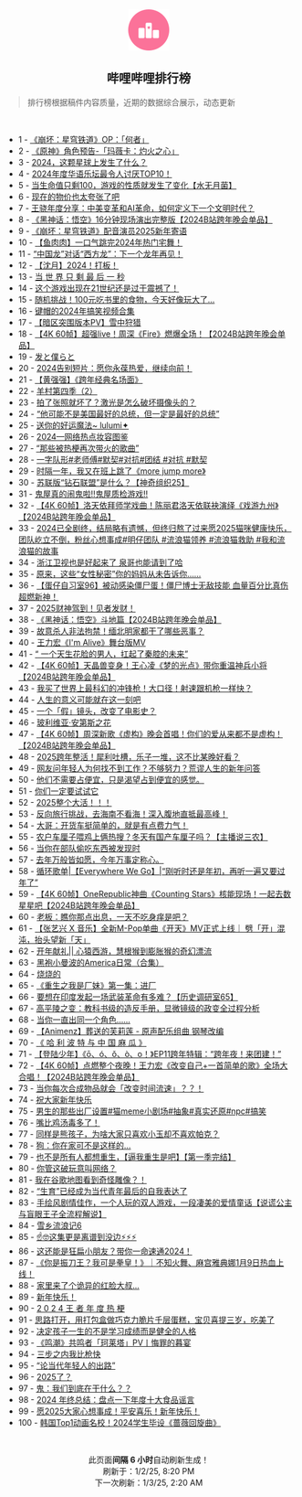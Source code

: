 <div align="center">
    <img src="./assets/icon_rank.png" alt="logo" />
    <h2>哔哩哔哩排行榜</h>
</div>

> 排行榜根据稿件内容质量，近期的数据综合展示，动态更新

<br />

<ul><li><span>1 - <a href=https://www.bilibili.com/BV1Nm67YKEZv target=_blank>《崩坏：星穹铁道》OP：「何者」</a></span></li><li><span>2 - <a href=https://www.bilibili.com/BV1PH6GYUEZC target=_blank>《原神》角色预告-「玛薇卡：灼火之心」</a></span></li><li><span>3 - <a href=https://www.bilibili.com/BV1zw68YsEP9 target=_blank>2024，这颗星球上发生了什么？</a></span></li><li><span>4 - <a href=https://www.bilibili.com/BV16bChYiEv3 target=_blank>2024年度华语乐坛最令人讨厌TOP10！</a></span></li><li><span>5 - <a href=https://www.bilibili.com/BV18A6HYQErc target=_blank>当生命值只剩100，游戏的性质就发生了变化【水无月菌】</a></span></li><li><span>6 - <a href=https://www.bilibili.com/BV1M16JYLEUp target=_blank>现在的物价也太夸张了吧</a></span></li><li><span>7 - <a href=https://www.bilibili.com/BV1JJ67YsEz2 target=_blank>王骁年度分享：中美变革和AI革命，如何定义下一个文明时代？</a></span></li><li><span>8 - <a href=https://www.bilibili.com/BV1LU6DYyEuK target=_blank>《黑神话：悟空》16分钟现场演出完整版【2024B站跨年晚会单品】</a></span></li><li><span>9 - <a href=https://www.bilibili.com/BV1eQ6EYHEvd target=_blank>《崩坏：星穹铁道》配音演员2025新年寄语</a></span></li><li><span>10 - <a href=https://www.bilibili.com/BV1Hh6tYoED9 target=_blank>【鱼肉肉】一口气跳完2024年热门宅舞！</a></span></li><li><span>11 - <a href=https://www.bilibili.com/BV1w967YwE1D target=_blank>“中国龙”对话“西方龙”：下一个龙年再见！</a></span></li><li><span>12 - <a href=https://www.bilibili.com/BV1pn6HYgEcp target=_blank>【沈月】2024！打板！</a></span></li><li><span>13 - <a href=https://www.bilibili.com/BV1n567YZEkU target=_blank>当&nbsp;世&nbsp;界&nbsp;只&nbsp;剩&nbsp;最&nbsp;后&nbsp;一&nbsp;秒</a></span></li><li><span>14 - <a href=https://www.bilibili.com/BV1UM6dYjEob target=_blank>这个游戏出现在21世纪还是过于震撼了！</a></span></li><li><span>15 - <a href=https://www.bilibili.com/BV1bQ6gYJEFg target=_blank>随机挑战！100元吃书里的食物，今天好像玩大了…</a></span></li><li><span>16 - <a href=https://www.bilibili.com/BV1NQ6QYhEpG target=_blank>键帽的2024年搞笑视频合集</a></span></li><li><span>17 - <a href=https://www.bilibili.com/BV1RG6nYdEzg target=_blank>【暗区突围版本PV】雪中狩猎</a></span></li><li><span>18 - <a href=https://www.bilibili.com/BV1vk6GYPE8y target=_blank>【4K&nbsp;60帧】超强live！周深《Fire》燃爆全场！【2024B站跨年晚会单品】</a></span></li><li><span>19 - <a href=https://www.bilibili.com/BV1fJCVYUEDh target=_blank>发と僕らと</a></span></li><li><span>20 - <a href=https://www.bilibili.com/BV1q26EYREKq target=_blank>2024告别短片：愿你永葆热爱，继续向前！</a></span></li><li><span>21 - <a href=https://www.bilibili.com/BV1SL65Y8ELU target=_blank>【黄强强】《跨年经典名场面》</a></span></li><li><span>22 - <a href=https://www.bilibili.com/BV11k6sYQEtS target=_blank>羊村第四季（2）</a></span></li><li><span>23 - <a href=https://www.bilibili.com/BV1DM6GY4Edo target=_blank>拍了张照就坏了？激光是怎么破坏摄像头的？</a></span></li><li><span>24 - <a href=https://www.bilibili.com/BV1pc63YVEjG target=_blank>“他可能不是美国最好的总统，但一定是最好的总统”</a></span></li><li><span>25 - <a href=https://www.bilibili.com/BV1TB6VYdEb4 target=_blank>送你的好运魔法~&nbsp;lulumi✦</a></span></li><li><span>26 - <a href=https://www.bilibili.com/BV1Gs63YoEA6 target=_blank>2024—网络热点妆容图鉴</a></span></li><li><span>27 - <a href=https://www.bilibili.com/BV11G6hYqEA7 target=_blank>“那些被热梗再次带火的歌曲”</a></span></li><li><span>28 - <a href=https://www.bilibili.com/BV1b96GYdE2o target=_blank>一字队形#老师傅#默契#对抗#团结&nbsp;#对抗&nbsp;#默契</a></span></li><li><span>29 - <a href=https://www.bilibili.com/BV1aE6aYHER6 target=_blank>时隔一年，我又在班上跳了《more&nbsp;jump&nbsp;more》</a></span></li><li><span>30 - <a href=https://www.bilibili.com/BV14UC4YTExB target=_blank>苏联版“钻石联盟”是什么？【神奇组织25】</a></span></li><li><span>31 - <a href=https://www.bilibili.com/BV1Gh6LYuEqM target=_blank>鬼屋真的闹鬼啦!!鬼屋质检游戏!!</a></span></li><li><span>32 - <a href=https://www.bilibili.com/BV1kP63Y3Eys target=_blank>【4K&nbsp;60帧】洛天依拜师学戏曲！陈丽君洛天依联袂演绎《戏游九州》【2024B站跨年晚会单品】</a></span></li><li><span>33 - <a href=https://www.bilibili.com/BV1qk6DYmEbs target=_blank>2024已全剧终，结局略有遗憾，但终归熬了过来愿2025猫咪健康快乐，团队屹立不倒，粉丝心想事成#明仔团队&nbsp;#流浪猫领养&nbsp;#流浪猫救助&nbsp;#我和流浪猫的故事</a></span></li><li><span>34 - <a href=https://www.bilibili.com/BV1PA6oYzEcW target=_blank>浙江卫视也是好起来了&nbsp;泉哥也能请到了哈</a></span></li><li><span>35 - <a href=https://www.bilibili.com/BV1DK6GYZE2q target=_blank>原来，这些“女性秘密”你的妈妈从未告诉你……</a></span></li><li><span>36 - <a href=https://www.bilibili.com/BV1UL65Y8E4m target=_blank>【蛋仔自习室96】被动感染僵尸蛋！僵尸博士无敌技能&nbsp;血量百分比真伤超燃新神！</a></span></li><li><span>37 - <a href=https://www.bilibili.com/BV1Gy6HY9E5K target=_blank>2025财神驾到！见者发财！</a></span></li><li><span>38 - <a href=https://www.bilibili.com/BV17H6LYLEbj target=_blank>《黑神话：悟空》斗地篇【2024B站跨年晚会单品】</a></span></li><li><span>39 - <a href=https://www.bilibili.com/BV1df63YYEj2 target=_blank>故意杀人非法拘禁！缅北明家都干了哪些恶事？</a></span></li><li><span>40 - <a href=https://www.bilibili.com/BV1ad6EYUEvU target=_blank>王力宏《I&#39;m&nbsp;Alive》舞台版MV</a></span></li><li><span>41 - <a href=https://www.bilibili.com/BV1JG6VYCE7h target=_blank>“&nbsp;一个天生花脸的男人，扛起了秦腔的未来”</a></span></li><li><span>42 - <a href=https://www.bilibili.com/BV1n36VY5EhA target=_blank>【4K&nbsp;60帧】天晶兽变身！王心凌《梦的光点》带你重温神兵小将【2024B站跨年晚会单品】</a></span></li><li><span>43 - <a href=https://www.bilibili.com/BV1Ac6nYNEut target=_blank>我买了世界上最科幻的冲锋枪！大口径！射速跟机枪一样快？</a></span></li><li><span>44 - <a href=https://www.bilibili.com/BV1ZL6eYwEiF target=_blank>人生的意义可能就在这一刻吧</a></span></li><li><span>45 - <a href=https://www.bilibili.com/BV1SW6EY6ELb target=_blank>一个「假」镜头，改变了电影史？</a></span></li><li><span>46 - <a href=https://www.bilibili.com/BV12x6EYuEeB target=_blank>玻利维亚·安第斯之花</a></span></li><li><span>47 - <a href=https://www.bilibili.com/BV16h6GYrEtv target=_blank>【4K&nbsp;60帧】周深新歌《虚构》晚会首唱！你们的爱从来都不是虚构！【2024B站跨年晚会单品】</a></span></li><li><span>48 - <a href=https://www.bilibili.com/BV1gY6VYcEn3 target=_blank>2025跨年整活！犀利吐槽，乐子一堆，这不比某晚好看？</a></span></li><li><span>49 - <a href=https://www.bilibili.com/BV1K96HYmEc4 target=_blank>网友问年轻人为何找不到工作？不够努力？荒谬人生的新年问答</a></span></li><li><span>50 - <a href=https://www.bilibili.com/BV18N6hYGEei target=_blank>他们不需要占便宜，只是渴望占到便宜的感觉。</a></span></li><li><span>51 - <a href=https://www.bilibili.com/BV1w66nYBEzb target=_blank>你们一定要试试它</a></span></li><li><span>52 - <a href=https://www.bilibili.com/BV13w6gY9EPY target=_blank>2025整个大活！！！</a></span></li><li><span>53 - <a href=https://www.bilibili.com/BV1176GYnEco target=_blank>反向旅行挑战，去海南不看海！深入腹地直抵最高峰！</a></span></li><li><span>54 - <a href=https://www.bilibili.com/BV1Mq6VY4E6Y target=_blank>大哥：开货车挺简单的，就是有点费力气！</a></span></li><li><span>55 - <a href=https://www.bilibili.com/BV1WN6VYEE7Y target=_blank>农户车厘子喂鸡上俩热搜？冬天有国产车厘子吗？【主播说三农】</a></span></li><li><span>56 - <a href=https://www.bilibili.com/BV1kN6VYEE7Q target=_blank>当你在部队偷吃东西被发现时</a></span></li><li><span>57 - <a href=https://www.bilibili.com/BV16B6EYcEdk target=_blank>去年万般皆如愿，今年万事定称心。</a></span></li><li><span>58 - <a href=https://www.bilibili.com/BV1TB6VYdEQW target=_blank>循环歌单|【Everywhere&nbsp;We&nbsp;Go】|“刚听时还是年初，再听一遍又要过年了”</a></span></li><li><span>59 - <a href=https://www.bilibili.com/BV1EL6VYrEj5 target=_blank>【4K&nbsp;60帧】OneRepublic神曲《Counting&nbsp;Stars》核能现场！一起去数星星吧【2024B站跨年晚会单品】</a></span></li><li><span>60 - <a href=https://www.bilibili.com/BV1eR6EYJEa3 target=_blank>老板：瞧你那点出息，一天不吃身痒是吧？</a></span></li><li><span>61 - <a href=https://www.bilibili.com/BV1um6HYQEnr target=_blank>【张艺兴 X 音乐】全新M-Pop单曲《开天》MV正式上线｜ 劈「开」混沌，抬头望新「天」</a></span></li><li><span>62 - <a href=https://www.bilibili.com/BV1xV6JYTEnP target=_blank>开年献礼||&nbsp;心猿西游，慧根猴到膨胀猴的奇幻漂流</a></span></li><li><span>63 - <a href=https://www.bilibili.com/BV1KB6VYdEP5 target=_blank>黑袍小曼波的America日常（合集）</a></span></li><li><span>64 - <a href=https://www.bilibili.com/BV1JT63YuEMV target=_blank>烧烧的</a></span></li><li><span>65 - <a href=https://www.bilibili.com/BV1vj63YAEhn target=_blank>《重生之我是厂妹》第一集：进厂</a></span></li><li><span>66 - <a href=https://www.bilibili.com/BV1Gj6EYjETS target=_blank>要想在印度发起一场武装革命有多难？【历史调研室65】</a></span></li><li><span>67 - <a href=https://www.bilibili.com/BV1B56VYGE41 target=_blank>高平陵之变：教科书级的造反手册，显微镜级的政变全过程分析</a></span></li><li><span>68 - <a href=https://www.bilibili.com/BV1jv6dYZEZz target=_blank>当你一直出同一个角色……</a></span></li><li><span>69 - <a href=https://www.bilibili.com/BV1jL6VYrEy8 target=_blank>【Animenz】葬送的芙莉莲&nbsp;-&nbsp;原声配乐组曲&nbsp;钢琴改编</a></span></li><li><span>70 - <a href=https://www.bilibili.com/BV1ht63YREAq target=_blank>《&nbsp;哈&nbsp;利&nbsp;波&nbsp;特&nbsp;与&nbsp;中&nbsp;国&nbsp;麻&nbsp;瓜&nbsp;》</a></span></li><li><span>71 - <a href=https://www.bilibili.com/BV1rv6DYpEkq target=_blank>【登陆少年】《ō、ó、ǒ、ò、o！》EP11跨年特辑：“跨年夜！来团建！”</a></span></li><li><span>72 - <a href=https://www.bilibili.com/BV1RC6GYYELA target=_blank>【4K&nbsp;60帧】点燃整个夜晚！王力宏《改变自己+一首简单的歌》全场大合唱！【2024B站跨年晚会单品】</a></span></li><li><span>73 - <a href=https://www.bilibili.com/BV1yb6DY4E26 target=_blank>当你每次合成物品就会「改变时间流速」？？！</a></span></li><li><span>74 - <a href=https://www.bilibili.com/BV1jh6JYREVM target=_blank>祝大家新年快乐</a></span></li><li><span>75 - <a href=https://www.bilibili.com/BV1wA6pYrEgn target=_blank>男生的那些出厂设置#猫meme小剧场#抽象#真实还原#npc#搞笑</a></span></li><li><span>76 - <a href=https://www.bilibili.com/BV1LE6VYzERJ target=_blank>嘴比鸡汤毒多了！</a></span></li><li><span>77 - <a href=https://www.bilibili.com/BV1GW63YtE23 target=_blank>同样是熊孩子，为啥大家只喜欢小玉却不喜欢帕克？</a></span></li><li><span>78 - <a href=https://www.bilibili.com/BV1Np6vYjEh6 target=_blank>狗：你在家可不是这样的…</a></span></li><li><span>79 - <a href=https://www.bilibili.com/BV1xV6JYTEnp target=_blank>也不是所有人都想重生，【逼我重生是吧】【第一季完结】</a></span></li><li><span>80 - <a href=https://www.bilibili.com/BV17x6hYZEzJ target=_blank>你管这破玩意叫网络？</a></span></li><li><span>81 - <a href=https://www.bilibili.com/BV1iqChYcEU3 target=_blank>我在谷歌地图看到奇怪雕像？！</a></span></li><li><span>82 - <a href=https://www.bilibili.com/BV1D26gYXE6M target=_blank>“生育”已经成为当代青年最后的自我表达了</a></span></li><li><span>83 - <a href=https://www.bilibili.com/BV1E268YsEmg target=_blank>手绘风剧情佳作，一个人玩的双人游戏，一段凄美的爱情童话【说谎公主与盲眼王子全流程解说】</a></span></li><li><span>84 - <a href=https://www.bilibili.com/BV1cL6bYoEbt target=_blank>雪乡流浪记6</a></span></li><li><span>85 - <a href=https://www.bilibili.com/BV1EM63YBEmf target=_blank>☝🤓这集更是离谱到没边⚡⚡⚡</a></span></li><li><span>86 - <a href=https://www.bilibili.com/BV1Kd6HYjE9U target=_blank>这还能是狂扁小朋友？带你一命速通2024！</a></span></li><li><span>87 - <a href=https://www.bilibili.com/BV1EQ6nYcE3m target=_blank>《你是振刀王？我可是拳皇！》｜不知火舞、麻宫雅典娜1月9日热血上线！</a></span></li><li><span>88 - <a href=https://www.bilibili.com/BV1yPCpYDEk6 target=_blank>家里来了个诡异的红脸大叔...</a></span></li><li><span>89 - <a href=https://www.bilibili.com/BV1456HY5Eai target=_blank>新年快乐！</a></span></li><li><span>90 - <a href=https://www.bilibili.com/BV1Qe6bYCExr target=_blank>2&nbsp;0&nbsp;2&nbsp;4&nbsp;王&nbsp;者&nbsp;年&nbsp;度&nbsp;热&nbsp;梗</a></span></li><li><span>91 - <a href=https://www.bilibili.com/BV1tS6gYDEGJ target=_blank>思路打开，用打包盒做巧克力脆片千层蛋糕，宝贝喜提三岁，吃美了</a></span></li><li><span>92 - <a href=https://www.bilibili.com/BV1bH68YrEa1 target=_blank>决定孩子一生的不是学习成绩而是健全的人格</a></span></li><li><span>93 - <a href=https://www.bilibili.com/BV1Qs6aY7E38 target=_blank>《鸣潮》共鸣者「珂莱塔」PV丨悔罪的暮宴</a></span></li><li><span>94 - <a href=https://www.bilibili.com/BV17g63YTEZz target=_blank>三步之内我比枪快</a></span></li><li><span>95 - <a href=https://www.bilibili.com/BV1Wf6gYyE77 target=_blank>“论当代年轻人的出路”</a></span></li><li><span>96 - <a href=https://www.bilibili.com/BV1Hw63YkEvw target=_blank>2025了？</a></span></li><li><span>97 - <a href=https://www.bilibili.com/BV14u6hYzE38 target=_blank>鬼：我们到底在干什么？？</a></span></li><li><span>98 - <a href=https://www.bilibili.com/BV1Pk63YLEp5 target=_blank>2024&nbsp;年终总结：盘点一下年度十大食品谣言</a></span></li><li><span>99 - <a href=https://www.bilibili.com/BV1sL6HYCE6f target=_blank>愿2025大家心想事成！平安喜乐！新年快乐！</a></span></li><li><span>100 - <a href=https://www.bilibili.com/BV1T56vYQEpe target=_blank>韩国Top1动画名校！2024学生毕设《蔷薇回旋曲》</a></span></li></ul>

<br />

<p align=center>此页面<strong>间隔 6 小时</strong>自动刷新生成！<br>刷新于：1/2/25, 8:20 PM<br>下一次刷新：1/3/25, 2:20 AM</p>
